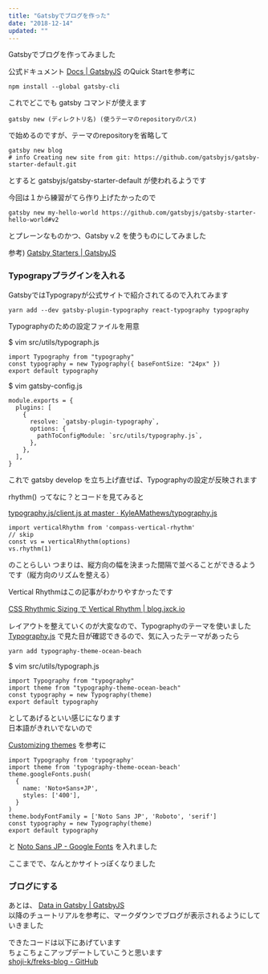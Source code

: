 ```yaml
---
title: "Gatsbyでブログを作った"
date: "2018-12-14"
updated: ""
---
```


Gatsbyでブログを作ってみました

公式ドキュメント
[Docs \| GatsbyJS](https://next.gatsbyjs.org/docs/)
のQuick Startを参考に

```
npm install --global gatsby-cli
```

これでどこでも gatsby コマンドが使えます

```
gatsby new (ディレクトリ名) (使うテーマのrepositoryのパス)
```

で始めるのですが、テーマのrepositoryを省略して

```
gatsby new blog
# info Creating new site from git: https://github.com/gatsbyjs/gatsby-starter-default.git
```

とすると gatsbyjs/gatsby-starter-default が使われるようです

今回は１から練習がてら作り上げたかったので

```
gatsby new my-hello-world https://github.com/gatsbyjs/gatsby-starter-hello-world#v2
```

とプレーンなものかつ、Gatsby v.2 を使うものにしてみました

参考) [Gatsby Starters \| GatsbyJS](https://next.gatsbyjs.org/docs/gatsby-starters/)

### Typograpyプラグインを入れる

GatsbyではTypograpyが公式サイトで紹介されてるので入れてみます

```
yarn add --dev gatsby-plugin-typography react-typography typography
```

Typographyのための設定ファイルを用意

$ vim src/utils/typograph.js

```
import Typography from "typography"
const typography = new Typography({ baseFontSize: "24px" })
export default typography
```

$ vim gatsby-config.js

```
module.exports = {
  plugins: [
    {
      resolve: `gatsby-plugin-typography`,
      options: {
        pathToConfigModule: `src/utils/typography.js`,
      },
    },
  ],
}
```

これで gatsby develop を立ち上げ直せば、Typographyの設定が反映されます

rhythm() ってなに？とコードを見てみると

[typography\.js/client\.js at master · KyleAMathews/typography\.js](https://github.com/KyleAMathews/typography.js/blob/master/packages/typography/src/client.js)

```
import verticalRhythm from 'compass-vertical-rhythm'
// skip
const vs = verticalRhythm(options)
vs.rhythm(1)
```

のことらしい
つまりは、縦方向の幅を決まった間隔で並べることができるようです（縦方向のリズムを整える）

Vertical Rhythmはこの記事がわかりやすかったです

[CSS Rhythmic Sizing で Vertical Rhythm \| blog\.jxck\.io](https://blog.jxck.io/entries/2017-10-09/css-rhythmic-sizing.html)

レイアウトを整えていくのが大変なので、Typographyのテーマを使いました  
[Typography\.js](http://kyleamathews.github.io/typography.js/)
で見た目が確認できるので、気に入ったテーマがあったら  

```
yarn add typography-theme-ocean-beach
```

$ vim src/utils/typograph.js

```
import Typography from "typography"
import theme from "typography-theme-ocean-beach"
const typography = new Typography(theme)
export default typography
```

としてあげるといい感じになります  
日本語がきれいでないので  

[Customizing themes](https://github.com/kyleamathews/typography.js#customizing-themes) を参考に

```
import Typography from 'typography'
import theme from 'typography-theme-ocean-beach'
theme.googleFonts.push(
  {
    name: 'Noto+Sans+JP',
    styles: ['400'],
  }
)
theme.bodyFontFamily = ['Noto Sans JP', 'Roboto', 'serif']
const typography = new Typography(theme)
export default typography
```

と [Noto Sans JP \- Google Fonts](https://fonts.google.com/specimen/Noto+Sans+JP?selection.family=M+PLUS+1p|Noto+Sans+JP) を入れました  

ここまでで、なんとかサイトっぽくなりました  

### ブログにする

あとは、
[Data in Gatsby \| GatsbyJS](https://www.gatsbyjs.org/tutorial/part-four/)  
以降のチュートリアルを参考に、マークダウンでブログが表示されるようにしていきました

できたコードは以下にあげています  
ちょこちょこアップデートしていこうと思います  
[shoji\-k/freks\-blog - GitHub](https://github.com/shoji-k/freks-blog)
